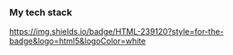 ### My tech stack
https://img.shields.io/badge/HTML-239120?style=for-the-badge&logo=html5&logoColor=white
